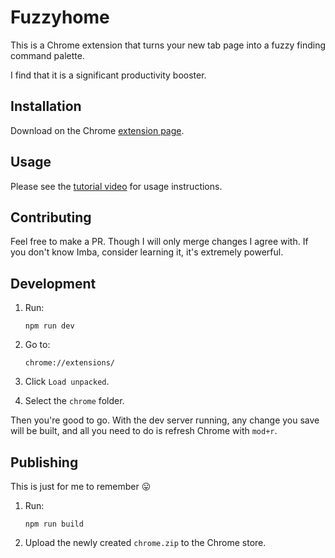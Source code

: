 # Fuzzyhome

This is a Chrome extension that turns your new tab page into a fuzzy finding command palette.

I find that it is a significant productivity booster.

## Installation

Download on the Chrome [extension page](https://chrome.google.com/webstore/detail/fuzzyhome/lbnndgaohjkpbaekakcdfeiacagfcinf).

## Usage

Please see the [tutorial video](https://www.youtube.com/watch?v=Q1TB2W61QCg) for usage instructions.

## Contributing

Feel free to make a PR. Though I will only merge changes I agree with. If you
don't know Imba, consider learning it, it's extremely powerful.

## Development

1. Run:

	```
	npm run dev
	```

2. Go to:

	```
	chrome://extensions/
	```

3. Click `Load unpacked`.

4. Select the `chrome` folder.

Then you're good to go. With the dev server running, any change you save will
be built, and all you need to do is refresh Chrome with `mod+r`.

## Publishing

This is just for me to remember 😛

1. Run:

	```
	npm run build
	```

2. Upload the newly created `chrome.zip` to the Chrome store.
